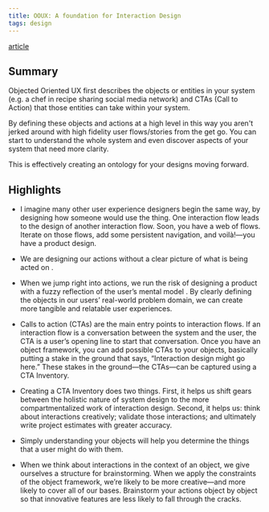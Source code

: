 ```yaml
---
title: OOUX: A foundation for Interaction Design
tags: design
---
```


[article](https://alistapart.com/article/ooux-a-foundation-for-interaction-design/)


## Summary

Objected Oriented UX first describes the objects or entities in your system (e.g. a chef in recipe sharing social media network) and CTAs (Call to Action) that those entities can take within your system.

By defining these objects and actions at a high level in this way you aren't jerked around with high fidelity user flows/stories from the get go. You can start to understand the whole system and even discover aspects of your system that need more clarity.

This is effectively creating an ontology for your designs moving forward.


## Highlights

- I imagine many other user experience designers begin the same way, by designing how someone would use the thing. One interaction flow leads to the design of another interaction flow. Soon, you have a web of flows. Iterate on those flows, add some persistent navigation, and voilà!—you have a product design.

- We are designing our actions without a clear picture of what is being acted on .

- When we jump right into actions, we run the risk of designing a product with a fuzzy reflection of the user’s mental model . By clearly defining the objects in our users’ real-world problem domain, we can create more tangible and relatable user experiences.

- Calls to action (CTAs) are the main entry points to interaction flows. If an interaction flow is a conversation between the system and the user, the CTA is a user’s opening line to start that conversation. Once you have an object framework, you can add possible CTAs to your objects, basically putting a stake in the ground that says, “Interaction design might go here.” These stakes in the ground—the CTAs—can be captured using a CTA Inventory.

- Creating a CTA Inventory does two things. First, it helps us shift gears between the holistic nature of system design to the more compartmentalized work of interaction design. Second, it helps us: think about interactions creatively; validate those interactions; and ultimately write project estimates with greater accuracy.

- Simply understanding your objects will help you determine the things that a user might do with them.

- When we think about interactions in the context of an object, we give ourselves a structure for brainstorming. When we apply the constraints of the object framework, we’re likely to be more creative—and more likely to cover all of our bases. Brainstorm your actions object by object so that innovative features are less likely to fall through the cracks.
